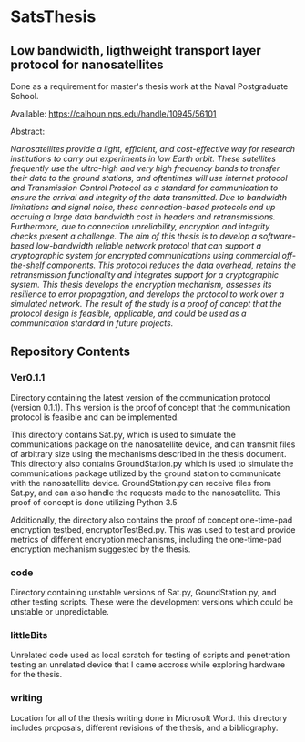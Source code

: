 # SatsThesis
## Low bandwidth, ligthweight transport layer protocol for nanosatellites

Done as a requirement for master's thesis work at the Naval Postgraduate School.

Available: https://calhoun.nps.edu/handle/10945/56101

Abstract:

*Nanosatellites provide a light, efficient, and cost-effective way for research institutions to carry out experiments in low Earth orbit. These satellites frequently use the ultra-high and very high frequency bands to transfer their data to the ground stations, and oftentimes will use internet protocol and Transmission Control Protocol as a standard for communication to ensure the arrival and integrity of the data transmitted. Due to bandwidth limitations and signal noise, these connection-based protocols end up accruing a large data bandwidth cost in headers and retransmissions. Furthermore, due to connection unreliability, encryption and integrity checks present a challenge. The aim of this thesis is to develop a software-based low-bandwidth reliable network protocol that can support a cryptographic system for encrypted communications using commercial off-the-shelf components. This protocol reduces the data overhead, retains the retransmission functionality and integrates support for a cryptographic system. This thesis develops the encryption mechanism, assesses its resilience to error propagation, and develops the protocol to work over a simulated network. The result of the study is a proof of concept that the protocol design is feasible, applicable, and could be used as a communication standard in future projects.*

## Repository Contents

### Ver0.1.1
Directory containing the latest version of the communication protocol (version 0.1.1). This version is the proof of concept that the communication protocol is feasible and can be implemented.

This directory contains Sat.py, which is used to simulate the communications package on the nanosatellite device, and can transmit files of arbitrary size using the mechanisms described in the thesis document. This directory also contains GroundStation.py which is used to simulate the communications package utilized by the ground station to communicate with the nanosatellite device. GroundStation.py can receive files from Sat.py, and can also handle the requests made to the nanosatellite. This proof of concept is done utilizing Python 3.5

Additionally, the directory also contains the proof of concept one-time-pad encryption testbed, encryptorTestBed.py. This was used to test and provide metrics of different encryption mechanisms, including the one-time-pad encryption mechanism suggested by the thesis. 

### code
Directory containing unstable versions of Sat.py, GoundStation.py, and other testing scripts. These were the development versions which could be unstable or unpredictable. 

### littleBits
Unrelated code used as local scratch for testing of scripts and penetration testing an unrelated device that I came accross while exploring hardware for the thesis.

### writing
Location for all of the thesis writing done in Microsoft Word. this directory includes proposals, different revisions of the thesis, and a bibliography.

